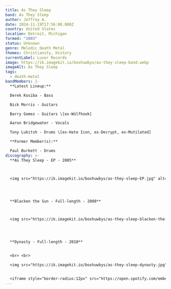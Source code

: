 ```yaml
---
title: As They Sleep
band: As They Sleep
author: Jeffrey A.
date: 2024-11-19T17:56:00.000Z
country: United States
location: Detroit, Michigan
formed: "2003"
status: Unknown
genre: Melodic Death Metal
themes: Christianity, History
currentLabel: Luxor Records
image: https://ik.imagekit.io/boxhuwbys/as-they-sleep-band.webp
imageAlt: As They Sleep
tags:
  - death-metal
bandMembers: |-
  **Latest Lineup:**

  Derek Kosiba - Bass  

  Nick Morris - Guitars  

  Barry Gomez - Guitars \[ex-Wülfhook]  

  Aaron Bridgewater - Vocals  

  Tony Lukitsh - Drums \[ex-Hate Icon, ex-Decrypt, ex-Mutilated]  

  **Former Member(s):**

  Paul Burkett - Drums
discography: >-
  **As They Sleep - EP - 2005**  



  <img src="https://ik.imagekit.io/boxhuwbys/as-they-sleep-EP.jpg" alt="As They Sleep - EP cover" style="width:300px; height:auto;">




  **Blacken the Sun - Full-length - 2008**  



  <img src="https://ik.imagekit.io/boxhuwbys/as-they-sleep-blacken-the-sun.jpg" alt="As They Sleep - Blacken the Sun - Full-length cover" style="width:300px; height:auto;">




  **Dynasty - Full-length - 2010**


  <br> <br>

  <img src="https://ik.imagekit.io/boxhuwbys/as-they-sleep-dynasty.jpg" alt="As They Sleep - Dynasty - Full-length cover" style="width:300px; height:auto;">


  <iframe style="border-radius:12px" src="https://open.spotify.com/embed/album/54YOrFhe6VaS70j1PnVPfO?utm_source=generator" width="100%" height="352" frameBorder="0" allowfullscreen="" allow="autoplay; clipboard-write; encrypted-media; fullscreen; picture-in-picture" loading="lazy"></iframe>
---
```


